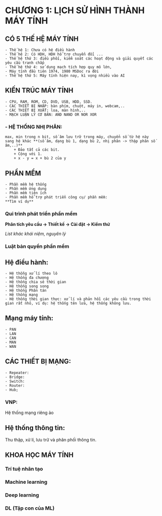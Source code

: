 # CHƯƠNG 1: LỊCH SỬ HÌNH THÀNH MÁY TÍNH
## CÓ 5 THẾ HỆ MÁY TÍNH
    - Thế hệ 1: Chưa có hệ điều hành
    - Thế hệ 2: Có HDH, HDH hỗ trợ chuyển đổi ...
    - Thế hệ thứ 3: điều phối, kiểm soát các hoạt động và giải quyết các yêu cầu tranh chấp
    - Thế hệ thứ 4: sử dụng mạch tích hợp quy mô lớn, 
    - Máy tính đầu tiên 1974, 1980 MSDoc ra đời
    - Thế hệ thứ 5: Máy tính hiện nay, kì vọng nhiều vào AI
## KIẾN TRÚC MÁY TÍNH
    - CPU, RAM, ROM, CD, DVD, USB, HDD, SSD.
    - CÁC THIẾT BỊ NHẬP: bàn phím, chuột, máy in, webcam,..
    - CÁC THIẾT BỊ XUẤT: loa, màn hình,..
    - MẠCH LUẬN LÝ CƠ BẢN: AND NAND OR NOR XOR
###    - HỆ THỐNG NHỊ PHÂN: 
    max, min trong n bit, số âm lưu trữ trong máy, chuyển số từ hệ này sang hệ khác **(số âm, dạng bù 1, dạng bù 2, nhị phân -> thập phân số âm,..)**
        + Đảo tất cả các bit.
        + Cộng với 1.
        + x - y = x + bù 2 của y
## PHẦN MỀM
    - Phần mềm hệ thống
    - Phần mềm ứng dụng
    - Phần mềm tiện ích
    - Phần mềm hỗ trợ phát triển công cụ/ phần mềm: 
    **Tìm ví dụ**
### Qui trình phát triển phần mềm
**Phân tích yêu cầu -> Thiết kế -> Cài đặt -> Kiểm thử** 

*List khác khái niệm, nguyên lý*
### Luật bản quyền phần mềm
## Hệ điều hành:
    - Hệ thỗng xử lí theo lô
    - Hệ thống đa chương
    - Hệ thống chia sẻ thời gian
    - Hệ thống song song
    - Hệ thống Phân tán
    - Hệ thống mạng
    - Hệ thống thời gian thực: xử lí và phản hồi các yêu cầu trong thời gian rất nhỏ, ví dụ: hệ thống tên lửa, hệ thống không lưu.

## Mạng máy tính:
    - PAN
    - LAN
    - CAN
    - MAN
    - WAN
## CÁC THIẾT BỊ MẠNG:
    - Repeater:
    - Bridge:
    - Switch:
    - Router:
    - Hub;
### VNP:
Hệ thống mạng riêng ảo
## Hệ thống thông tin:
Thu thập, xử lí, lưu trữ và phân phối thông tin.
## KHOA HỌC MÁY TÍNH
### Trí tuệ nhân tạo
### Machine learning
### Deep learning
### DL (Tập con của ML)